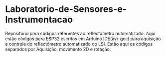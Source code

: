 # Laboratorio-de-Sensores-e-Instrumentacao
Repositório para códigos referentes ao reflectômetro automatizado.
Aqui estão códigos para ESP32 escritos em Arduino IDE(avr-gcc) para aquisição e controle do reflectômetro automatizado do LSI. 
Estão aqui os códigos separados por Aquisição, movimento 2D e rotação.
